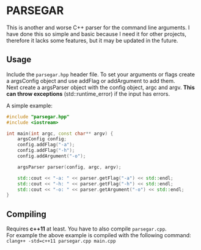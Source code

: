 # PARSEGAR

This is another and worse C++ parser for the command line arguments.
I have done this so simple and basic because I need it for other
projects, therefore it lacks some features, but it may be updated in
the future.

## Usage

Include the `parsegar.hpp` header file. To set your arguments or flags
create a argsConfig object and use addFlag or addArgument to add them.  
Next create a argsParser object with the config object, argc and argv.
**This can throw exceptions** (std::runtime_error) if the input has errors.

A simple example:

```c++
#include "parsegar.hpp"
#include <iostream>

int main(int argc, const char** argv) {
    argsConfig config;
    config.addFlag("-a");
    config.addFlag("-h");
    config.addArgument("-o");

    argsParser parser(config, argc, argv);

    std::cout << "-a: " << parser.getFlag("-a") << std::endl;
    std::cout << "-h: " << parser.getFlag("-h") << std::endl;
    std::cout << "-o: " << parser.getArgument("-o") << std::endl;
}
```

## Compiling

Requires **c++11** at least. You have to also compile `parsegar.cpp`.  
For example the above example is compiled with the following command:  
`clang++ -std=c++11 parsegar.cpp main.cpp`
